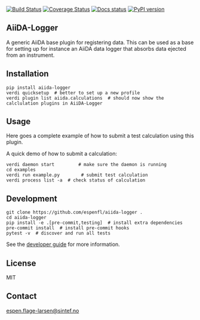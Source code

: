 [![Build Status](https://github.com/espenfl/aiida-logger/workflows/ci/badge.svg?branch=master)](https://travis-ci.org/espenfl/aiida-logger/actions)
[![Coverage Status](https://coveralls.io/repos/github/espenfl/aiida-logger/badge.svg?branch=master)](https://coveralls.io/github/espenfl/aiida-logger?branch=master)
[![Docs status](https://readthedocs.org/projects/aiida-logger/badge)](http://aiida-logger.readthedocs.io/)
[![PyPI version](https://badge.fury.io/py/aiida-logger.svg)](https://badge.fury.io/py/aiida-logger)

AiiDA-Logger
------------

A generic AiiDA base plugin for registering data. This can be used as a base for setting up for instance an AiiDA data logger that absorbs data ejected from an instrument.

## Installation

```shell
pip install aiida-logger
verdi quicksetup  # better to set up a new profile
verdi plugin list aiida.calculations  # should now show the calclulation plugins in AiiDA-Logger
```


## Usage

Here goes a complete example of how to submit a test calculation using this plugin.

A quick demo of how to submit a calculation:
```shell
verdi daemon start         # make sure the daemon is running
cd examples
verdi run example.py        # submit test calculation
verdi process list -a  # check status of calculation
```

## Development

```shell
git clone https://github.com/espenfl/aiida-logger .
cd aiida-logger
pip install -e .[pre-commit,testing]  # install extra dependencies
pre-commit install  # install pre-commit hooks
pytest -v  # discover and run all tests
```

See the [developer guide](http://aiida-logger.readthedocs.io/en/latest/developer_guide/index.html) for more information.

## License

MIT


## Contact

espen.flage-larsen@sintef.no

